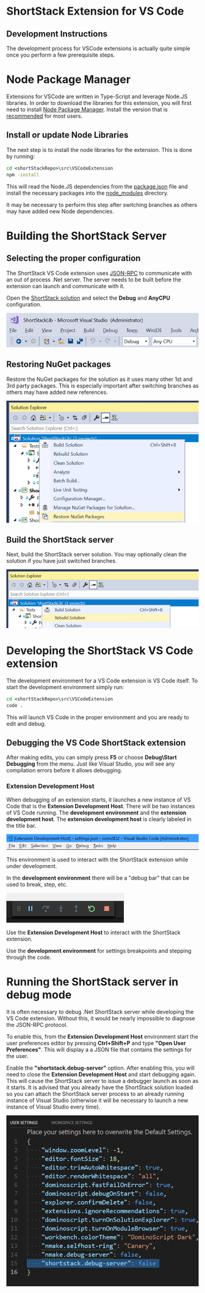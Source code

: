 # ShortStack Extension for VS Code

## Development Instructions
The development process for VSCode extensions is actually quite simple once you perform a few prerequisite steps.

# __Node Package Manager__
Extensions for VSCode are written in Type-Script and leverage Node.JS libraries. In order to download the libraries for this extension, you will first need to install [Node Package Manager](https://www.npmjs.com). Install the version that is [recommended](https://nodejs.org/dist/v8.11.3/node-v8.11.3-x64.msi) for most users.

## __Install or update Node Libraries__
The next step is to install the node libraries for the extension. This is done by running:
```cmd
cd <shortStackRepo>\src\VSCodeExtension
npm -install
```
This will read the Node.JS dependencies from the [package.json](./package.json) file and install the necessary packages into the [node_modules](./node_modules) directory.

It may be necessary to perform this step after switching branches as others may have added new Node dependencies.

# __Building the ShortStack Server__
## Selecting the proper configuration
The ShortStack VS Code extension uses [JSON-RPC](https://www.jsonrpc.org/specification) to communicate with an out of process .Net server. The server needs to be built before the extension can launch and communicate with it.

Open the [ShortStack solution]((../server/shortStack.sln)) and select the  __Debug__ and __AnyCPU__ configuration.

![](./configurationOptions.png)

## Restoring NuGet packages
Restore the NuGet packages for the solution as it uses many other 1st and 3rd party packages. This is especially important after switching branches as others may have added new references.

![](./restoreNuget.png)

## Build the ShortStack server
Next, build the ShortStack server solution. You may optionally clean the solution if you have just switched branches.

![](./rebuildSolution.png)

# __Developing the ShortStack VS Code extension__
The development environment for a VS Code extension is VS Code itself. To start the development environment simply run:
```cmd
cd <shortStackRepo>\src\VSCodeExtension
code .
```
This will launch VS Code in the proper environment and you are ready to edit and debug.

## Debugging the VS Code ShortStack extension
After making edits, you can simply press __F5__ or choose __Debug\Start Debugging__ from the menu. Just like Visual Studio, you will see any compilation errors before it allows debugging.

### __Extension Development Host__
When debugging of an extension starts, it launches a new instance of VS Code that is the __Extension Development Host__. There will be two instances of VS Code running. The __development environment__ and the __extension development host__. The __extension development host__ is clearly labeled in the title bar.

![](./extensionHost.png)

This environment is used to interact with the ShortStack extension while under development.

In the __development environment__ there will be a "debug bar" that can be used to break, step, etc.

![](./debugBar.png)

Use the __Extension Development Host__ to interact with the ShortStack extension.

Use the __development environment__ for settings breakpoints and stepping through the code.


# Running the ShortStack server in debug mode
It is often necessary to debug .Net ShortStack server while developing the VS Code extension. Without this, it would be nearly impossible to diagnose the JSON-RPC protocol.

To enable this, from the __Extension Development Host__ environment start the user preferences editor by pressing __Ctrl+Shift+P__ and type __"Open User Preferences"__.  This will display a a JSON file that contains the settings for the user.

Enable the __"shortstack.debug-server"__ option. After enabling this, you will need to close the __Extension Development Host__ and start debugging again. This will cause the ShortStack server to issue a debugger launch as soon as it starts. It is advised that you already have the ShortStack solution loaded so you can attach the ShortStack server process to an already running instance of Visual Studio (otherwise it will be necessary to launch a new instance of Visual Studio every time).

![](./debugServer.png)